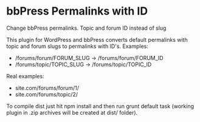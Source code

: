 bbPress Permalinks with ID
==========================

Change bbPress permalinks. Topic and forum ID instead of slug

This plugin for WordPress and bbPress converts default permalinks with topic and forum slugs to permalinks with ID's. Examples:

 * /forums/forum/FORUM_SLUG &rarr; /forums/forum/FORUM_ID
 * /forums/topic/TOPIC_SLUG &rarr; /forums/topic/TOPIC_ID

Real examples:
 * site.com/forums/forum/1/
 * site.com/forums/topic/2/

To compile dist just hit npm install and then run grunt default task (working plugin in .zip archives will be created at dist/ folder).